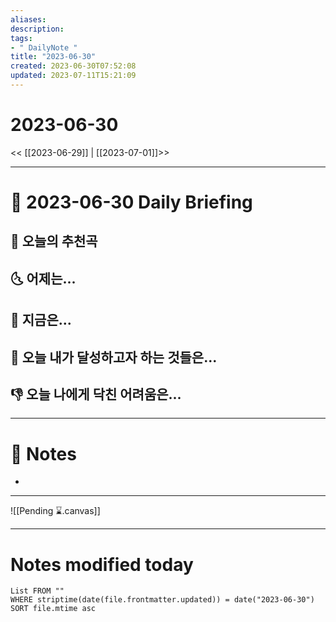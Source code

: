 ```yaml
---
aliases: 
description:
tags:
- " DailyNote "
title: "2023-06-30"
created: 2023-06-30T07:52:08
updated: 2023-07-11T15:21:09
---
```


# 2023-06-30

<< [[2023-06-29]] | [[2023-07-01]]>>

---
# 📅 2023-06-30 Daily Briefing

## 🎵 오늘의 추천곡


## 🌜 어제는...


## 🙌 지금은...


## 🚀 오늘 내가 달성하고자 하는 것들은...


## 👎 오늘 나에게 닥친 어려움은...


---

# 📝 Notes

- 

___

![[Pending ⌛.canvas]]

---
# Notes modified today

```dataview
List FROM "" 
WHERE striptime(date(file.frontmatter.updated)) = date("2023-06-30") 
SORT file.mtime asc
```
